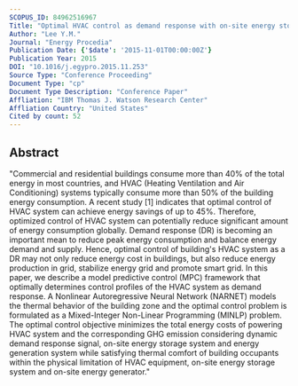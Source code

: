 ```yaml
---
SCOPUS_ID: 84962516967
Title: "Optimal HVAC control as demand response with on-site energy storage and generation system"
Author: "Lee Y.M."
Journal: "Energy Procedia"
Publication Date: {'$date': '2015-11-01T00:00:00Z'}
Publication Year: 2015
DOI: "10.1016/j.egypro.2015.11.253"
Source Type: "Conference Proceeding"
Document Type: "cp"
Document Type Description: "Conference Paper"
Affliation: "IBM Thomas J. Watson Research Center"
Affliation Country: "United States"
Cited by count: 52
---
```


## Abstract
"Commercial and residential buildings consume more than 40% of the total energy in most countries, and HVAC (Heating Ventilation and Air Conditioning) systems typically consume more than 50% of the building energy consumption. A recent study [1] indicates that optimal control of HVAC system can achieve energy savings of up to 45%. Therefore, optimized control of HVAC system can potentially reduce significant amount of energy consumption globally. Demand response (DR) is becoming an important mean to reduce peak energy consumption and balance energy demand and supply. Hence, optimal control of building's HVAC system as a DR may not only reduce energy cost in buildings, but also reduce energy production in grid, stabilize energy grid and promote smart grid. In this paper, we describe a model predictive control (MPC) framework that optimally determines control profiles of the HVAC system as demand response. A Nonlinear Autoregressive Neural Network (NARNET) models the thermal behavior of the building zone and the optimal control problem is formulated as a Mixed-Integer Non-Linear Programming (MINLP) problem. The optimal control objective minimizes the total energy costs of powering HVAC system and the corresponding GHG emission considering dynamic demand response signal, on-site energy storage system and energy generation system while satisfying thermal comfort of building occupants within the physical limitation of HVAC equipment, on-site energy storage system and on-site energy generator."
